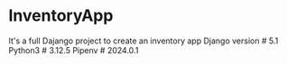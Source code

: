 # InventoryApp
It's a full Dajango project to create an inventory app
Django version # 5.1
Python3 # 3.12.5
Pipenv # 2024.0.1
